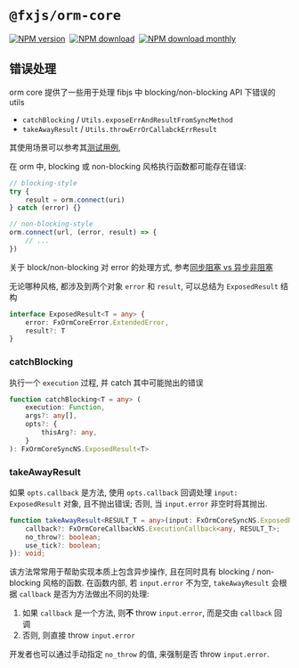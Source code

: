 # `@fxjs/orm-core`

[![NPM version](https://img.shields.io/npm/v/@fxjs/orm-core.svg)](https://www.npmjs.org/package/@fxjs/orm-core)&nbsp;
[![NPM download](https://img.shields.io/npm/dt/@fxjs/orm-core.svg)](https://www.npmjs.org/package/@fxjs/orm-core)&nbsp;
[![NPM download monthly](https://img.shields.io/npm/dm/@fxjs/orm-core.svg)](https://www.npmjs.org/package/@fxjs/orm-core)


## 错误处理

orm core 提供了一些用于处理 fibjs 中 blocking/non-blocking API 下错误的 utils

- `catchBlocking` / `Utils.exposeErrAndResultFromSyncMethod`
- `takeAwayResult` / `Utils.throwErrOrCallabckErrResult`

其使用场景可以参考其[测试用例](https://github.com/fxjs-modules/orm/blob/00116a2b9a6c32269a6980ffd19a878d1bc36080/packages/core/test/integration/utils.js),

在 orm 中, blocking 或 non-blocking 风格执行函数都可能存在错误:

```js
// blocking-style
try {
    result = orm.connect(uri)
} catch (error) {}

// non-blocking-style
orm.connect(url, (error, result) => {
    // ...
})
```

关于 block/non-blocking 对 error 的处理方式, 参考[同步阻塞 vs 异步非阻塞](../orm/getting-started.md#同步阻塞-vs-异步非阻塞)

无论哪种风格, 都涉及到两个对象 `error` 和 `result`, 可以总结为 `ExposedResult` 结构

```ts
interface ExposedResult<T = any> {
    error: FxOrmCoreError.ExtendedError,
    result?: T
}
```

### catchBlocking

执行一个 `execution` 过程, 并 catch 其中可能抛出的错误

```ts
function catchBlocking<T = any> (
	execution: Function,
	args?: any[],
	opts?: {
		thisArg?: any,
	}
): FxOrmCoreSyncNS.ExposedResult<T>
```

### takeAwayResult

如果 `opts.callback` 是方法, 使用 `opts.callback` 回调处理 `input: ExposedResult` 对象, 且不抛出错误; 否则, 当 `input.error` 非空时将其抛出.

```ts
function takeAwayResult<RESULT_T = any>(input: FxOrmCoreSyncNS.ExposedResult<RESULT_T>, opts?: {
    callback?: FxOrmCoreCallbackNS.ExecutionCallback<any, RESULT_T>;
    no_throw?: boolean;
    use_tick?: boolean;
}): void;
```

该方法常常用于帮助实现本质上包含异步操作, 且在同时具有 blocking / non-blocking 风格的函数. 在函数内部, 若 `input.error` 不为空, `takeAwayResult` 会根据 `callback` 是否为方法做出不同的处理:
1. 如果 `callback` 是一个方法, 则**不** throw `input.error`, 而是交由 `callback` 回调
1. 否则, 则直接 throw `input.error`

开发者也可以通过手动指定 `no_throw` 的值, 来强制是否 throw `input.error`.